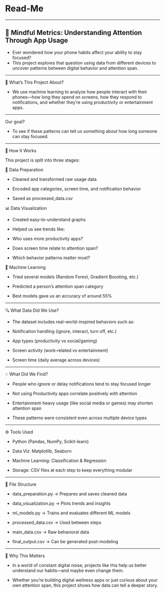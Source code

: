 # Read-Me
---
## 🌱 Mindful Metrics: Understanding Attention Through App Usage

  - Ever wondered how your phone habits affect your ability to stay focused?
  - This project explores that question using data from different devices to uncover patterns between digital behavior and attention span.

---

📌 What’s This Project About?

  - We use machine learning to analyze how people interact with their phones—how long they spend on screens, how they respond to notifications, and whether they’re
  using productivity or entertainment apps.

---

Our goal?

- To see if these patterns can tell us something about how long someone can stay focused.

---

🔄 How It Works

  This project is split into three stages:


  🔧 Data Preparation

  - Cleaned and transformed raw usage data

  - Encoded app categories, screen time, and notification behavior

  - Saved as processed_data.csv


  📊 Data Visualization

  - Created easy-to-understand graphs

  - Helped us see trends like:

  - Who uses more productivity apps?

  - Does screen time relate to attention span?

  - Which behavior patterns matter most?


  🤖 Machine Learning

  - Tried several models (Random Forest, Gradient Boosting, etc.)

  - Predicted a person’s attention span category

  - Best models gave us an accuracy of around 55%

---

🔍 What Data Did We Use?

  - The dataset includes real-world-inspired behaviors such as:

  - Notification handling (ignore, interact, turn off, etc.)

  - App types (productivity vs social/gaming)

  - Screen activity (work-related vs entertainment)

  - Screen time (daily average across devices)

---

💡 What Did We Find?

- People who ignore or delay notifications tend to stay focused longer

- Not using Productivity apps correlate positively with attention

- Entertainment-heavy usage (like social media or games) may shorten attention span

- These patterns were consistent even across multiple device types

---

⚙️ Tools Used

- Python (Pandas, NumPy, Scikit-learn)

- Data Viz: Matplotlib, Seaborn

- Machine Learning: Classification & Regression

- Storage: CSV files at each step to keep everything modular

---

📁 File Structure

- data_preparation.py → Prepares and saves cleaned data

- data_visualization.py → Plots trends and insights

- ml_models.py → Trains and evaluates different ML models

- processed_data.csv → Used between steps

- main_data.csv → Raw behavioral data

- final_output.csv → Can be generated post-modeling

---

🚀 Why This Matters

- In a world of constant digital noise, projects like this help us better understand our habits—and maybe even change them.

- Whether you’re building digital wellness apps or just curious about your own attention span, this project shows how data can tell a deeper story.
